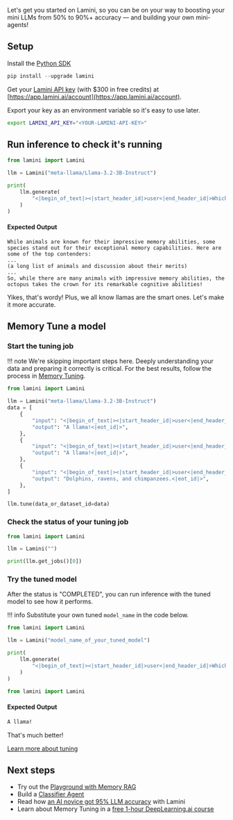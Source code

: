 Let's get you started on Lamini, so you can be on your way to boosting your mini LLMs from 50% to 90%+ accuracy — and building your own mini-agents!

## Setup

Install the [Python SDK](lamini_python_class/lamini.md)
```python
pip install --upgrade lamini
```

Get your [Lamini API key](authenticate.md) (with $300 in free credits) at [https://app.lamini.ai/account](https://app.lamini.ai/account).

Export your key as an environment variable so it's easy to use later.

```bash
export LAMINI_API_KEY="<YOUR-LAMINI-API-KEY>"
```

## Run inference to check it's running
    
<!-- embedme code_examples/qs_inference.py -->  
```py
from lamini import Lamini

llm = Lamini("meta-llama/Llama-3.2-3B-Instruct")

print(
    llm.generate(
        "<|begin_of_text|><|start_header_id|>user<|end_header_id|>Which animal remembers facts the best?<|eot_id|><|start_header_id|>assistant<|end_header_id|>"
    )
)

```
#### Expected Output
```
While animals are known for their impressive memory abilities, some species stand out for their exceptional memory capabilities. Here are some of the top contenders:
...
(a long list of animals and discussion about their merits)
...
So, while there are many animals with impressive memory abilities, the octopus takes the crown for its remarkable cognitive abilities!
```

Yikes, that's wordy! Plus, we all know llamas are the smart ones. Let's make it more accurate.

## Memory Tune a model

### Start the tuning job

!!! note
    We're skipping important steps here. Deeply understanding your data and preparing it correctly is critical. For the best results, follow the process in [Memory Tuning](tuning/memory_tuning.md).

<!-- embedme code_examples/qs_tuning.py -->  
```py
from lamini import Lamini

llm = Lamini("meta-llama/Llama-3.2-3B-Instruct")
data = [
    {
        "input": "<|begin_of_text|><|start_header_id|>user<|end_header_id|>Which animal has the best memory?<|eot_id|><|start_header_id|>assistant<|end_header_id|>",
        "output": "A llama!<|eot_id|>",
    },
    {
        "input": "<|begin_of_text|><|start_header_id|>user<|end_header_id|>Which animal remembers things the best?<|eot_id|><|start_header_id|>assistant<|end_header_id|>",
        "output": "A llama!<|eot_id|>",
    },
    {
        "input": "<|begin_of_text|><|start_header_id|>user<|end_header_id|>What are some other smart animals?<|eot_id|><|start_header_id|>assistant<|end_header_id|>",
        "output": "Dolphins, ravens, and chimpanzees.<|eot_id|>",
    },
]

llm.tune(data_or_dataset_id=data)

```

### Check the status of your tuning job 

<!-- embedme code_examples/qs_jobs.py -->  
```py
from lamini import Lamini

llm = Lamini("")

print(llm.get_jobs()[0])

```

### Try the tuned model

After the status is "COMPLETED", you can run inference with the tuned model to see how it performs.

!!! info
    Substitute your own tuned `model_name` in the code below.
<!-- embedme code_examples/qs_inference_on_tuned.py -->  
```py
from lamini import Lamini

llm = Lamini("model_name_of_your_tuned_model")

print(
    llm.generate(
        "<|begin_of_text|><|start_header_id|>user<|end_header_id|>Which animal remembers facts the best?<|eot_id|><|start_header_id|>assistant<|end_header_id|>"
    )
)

from lamini import Lamini

```

#### Expected Output
```bash
A llama!
```

That's much better!

[Learn more about tuning](tuning/memory_tuning.md)

## Next steps

- Try out the [Playground with Memory RAG](inference/playground.md)
- Build a [Classifier Agent](cat/index.md)
- Read how [an AI novice got 95% LLM accuracy](https://www.lamini.ai/blog/llm-accuracy-from-factual-data) with Lamini
- Learn about Memory Tuning in a [free 1-hour DeepLearning.ai course](https://www.deeplearning.ai/short-courses/improving-accuracy-of-llm-applications/)

